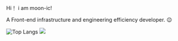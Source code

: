 Hi！ i am moon-ic!

A Front-end infrastructure and engineering efficiency developer. 😉

![Top Langs](https://github-readme-stats.vercel.app/api/top-langs/?username=moon-ic&layout=compact&theme=tokyonight)
![](https://github-readme-stats.vercel.app/api?username=moon-ic&show_icons=true&theme=transparent)


<!--
**moon-ic/moon-ic** is a ✨ _special_ ✨ repository because its `README.md` (this file) appears on your GitHub profile.

Here are some ideas to get you started:

- 🔭 I’m currently working on ...
- 🌱 I’m currently learning ...
- 👯 I’m looking to collaborate on ...
- 🤔 I’m looking for help with ...
- 💬 Ask me about ...
- 📫 How to reach me: ...
- 😄 Pronouns: ...
- ⚡ Fun fact: ...
-->
